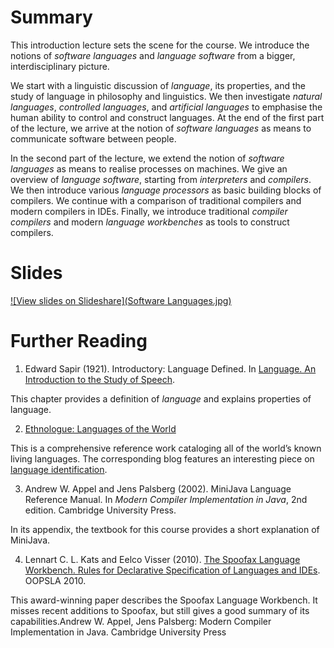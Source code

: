 # Summary

This introduction lecture sets the scene for the course.
We introduce the notions of *software languages* and *language software* from a bigger, interdisciplinary picture. 

We start with a linguistic discussion of *language*, its properties, and the study of language in philosophy and linguistics.
We then investigate *natural languages*, *controlled languages*, and *artificial languages* to emphasise the human ability to control and construct languages.
At the end of the first part of the lecture, we arrive at the notion of *software languages* as means to communicate software between people.

In the second part of the lecture, we extend the notion of *software languages* as means to realise processes on machines.
We give an overview of *language software*, starting from *interpreters* and *compilers*.
We then introduce various *language processors* as basic building blocks of compilers.
We continue with a comparison of traditional compilers and modern compilers in IDEs. 
Finally, we introduce traditional *compiler compilers* and modern *language workbenches* as tools to construct compilers.

# Slides

[![View slides on Slideshare](Software Languages.jpg)](https://www.slideshare.net/guwac/compiler-construction-introduction-5058359) 

# Further Reading

1. Edward Sapir (1921). Introductory: Language Defined. In [Language. An Introduction to the Study of Speech](http://www.gutenberg.org/files/12629/12629-h/12629-h.htm).

  This chapter provides a definition of *language* and explains properties of language.

2. [Ethnologue: Languages of the World](www.ethnologue.com)
 
  This is a comprehensive reference work cataloging all of the world’s known living languages.
  The corresponding blog features an interesting piece on [language identification](http://www.ethnologue.com/ethnoblog/chuck-fennig/nailing-jello-wall-language-identification#.VAib9UswzWU). 

3. Andrew W. Appel and Jens Palsberg (2002). MiniJava Language Reference Manual. In *Modern Compiler Implementation in Java*, 2nd edition. Cambridge University Press.

  In its appendix, the textbook for this course provides a short explanation of MiniJava.
  
4. Lennart C. L. Kats and Eelco Visser (2010). [The Spoofax Language Workbench. Rules for Declarative Specification of Languages and IDEs](http://repository.tudelft.nl/assets/uuid:16e3b60d-a038-4c0c-b879-d9f9433c8477/TUD-SERG-2010-014.pdf). OOPSLA 2010.

  This award-winning paper describes the Spoofax Language Workbench. It misses recent additions to Spoofax, but still gives a good summary of its capabilities.Andrew W. Appel, Jens Palsberg: Modern Compiler Implementation in Java. Cambridge University Press
  
  
